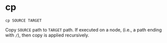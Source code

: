 # cp

```text
cp SOURCE TARGET
```

Copy `SOURCE` path to `TARGET` path. If executed on a node, (i.e., a path ending with `/`), then copy is applied recursively.
